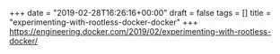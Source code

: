 +++
date = "2019-02-28T16:26:16+00:00"
draft = false
tags = []
title = "experimenting-with-rootless-docker-docker"
+++
https://engineering.docker.com/2019/02/experimenting-with-rootless-docker/


